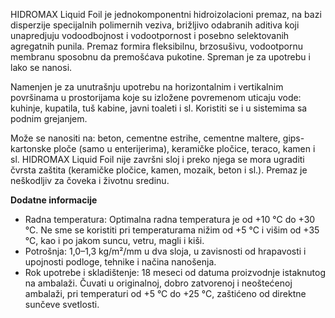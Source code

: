 HIDROMAX Liquid Foil je jednokomponentni hidroizolacioni premaz, na bazi disperzije specijalnih polimernih veziva, brižljivo odabranih aditiva koji unapredjuju vodoodbojnost i vodootpornost i posebno selektovanih agregatnih punila. Premaz formira fleksibilnu, brzosušivu, vodootpornu membranu sposobnu da premošćava pukotine. Spreman je za upotrebu i lako se nanosi.

Namenjen je za unutrašnju upotrebu na horizontalnim i vertikalnim površinama u prostorijama koje su izložene povremenom uticaju vode: kuhinje, kupatila, tuš kabine, javni toaleti i sl. Koristiti se i u sistemima sa podnim grejanjem.

Može se nanositi na: beton, cementne estrihe, cementne maltere, gips-kartonske ploče (samo u enterijerima), keramičke pločice, teraco, kamen i sl. HIDROMAX Liquid Foil nije završni sloj i preko njega se mora ugraditi čvrsta zaštita (keramičke pločice, kamen, mozaik, beton i sl.). Premaz je neškodljiv za čoveka i životnu sredinu.

**Dodatne informacije**
- Radna temperatura: Optimalna radna temperatura je od +10 °C do +30 °C. Ne sme se koristiti pri temperaturama nižim od +5 °C i višim od +35 °C, kao i po jakom suncu, vetru, magli i kiši.
- Potrošnja: 1,0–1,3 kg/m²/mm u dva sloja, u zavisnosti od hrapavosti i upojnosti podloge, tehnike i načina nanošenja.
- Rok upotrebe i skladištenje: 18 meseci od datuma proizvodnje istaknutog na ambalaži. Čuvati u originalnoj, dobro zatvorenoj i neoštećenoj ambalaži, pri temperaturi od +5 °C do +25 °C, zaštićeno od direktne sunčeve svetlosti.